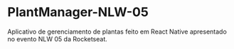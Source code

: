 # PlantManager-NLW-05

Aplicativo de gerenciamento de plantas feito em React Native apresentado no evento NLW 05 da Rocketseat.
